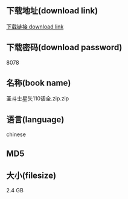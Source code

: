 ## 下载地址(download link)
[下载链接 download link](https://tutu365.netlify.app/?s=%E5%9C%A3%E6%96%97%E5%A3%AB%E6%98%9F%E7%9F%A2110%E8%AF%9D%E5%85%A8.zip)

## 下载密码(download password)
8078

## 名称(book name)
圣斗士星矢110话全.zip.zip

## 语言(language)
chinese

## MD5


## 大小(filesize)
2.4 GB
